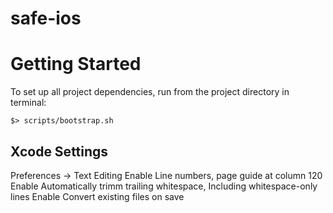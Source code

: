 # safe-ios

# Getting Started

To set up all project dependencies, run from the project directory in terminal:

```
$> scripts/bootstrap.sh
```

## Xcode Settings

Preferences -> Text Editing
Enable Line numbers, page guide at column 120
Enable Automatically trimm trailing whitespace, Including whitespace-only lines
Enable Convert existing files on save
